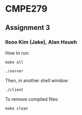 # CMPE279 
## Assignment 3
### Ilsoo Kim (Jake), Alan Hsueh

How to run: 
```
make all

./server
```
Then, in another shell window:
```
./client
```
To remove compiled files:
```
make clean
```
